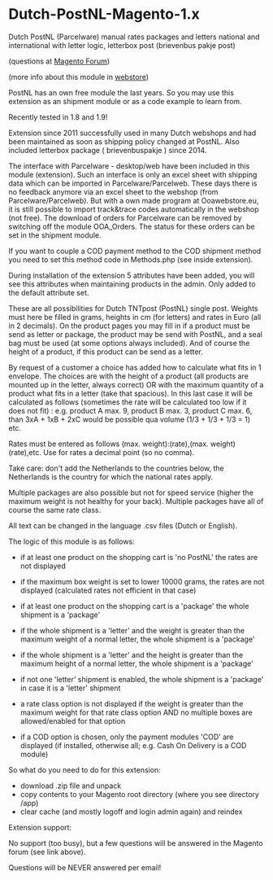 # Dutch-PostNL-Magento-1.x

Dutch PostNL (Parcelware) manual rates packages and letters national and international with letter logic, letterbox post (brievenbus pakje post)

(questions at <a href="http://ooawebstore.freeforums.org/">Magento Forum</a>)

(more info about this module in <a href="https://www.ooawebstore.eu">webstore</a>)

PostNL has an own free module the last years. So you may use this extension as an shipment module or as a code example to learn from. 

Recently tested in 1.8 and 1.9!

Extension since 2011 successfully used in many Dutch webshops and had been maintained as soon as shipping policy changed at PostNL. Also included letterbox package ( brievenbuspakje ) since 2014.

The interface with Parcelware - desktop/web have been included in this module (extension). Such an interface is only an excel sheet with shipping data which can be imported in Parcelware/Parcelweb. These days there is no feedback anymore via an excel sheet to the webshop (from Parcelware/Parcelweb). But with a own made program at Ooawebstore.eu, it is still possible to import track&trace codes automatically in the webshop (not free). The download of orders for Parcelware can be removed by switching off the module OOA_Orders. The status for these orders can be set in the shipment module.

If you want to couple a COD payment method to the COD shipment method you need to set this method code in Methods.php (see inside extension).

During installation of the extension 5 attributes have been added, you will see this attributes when maintaining products in the admin. Only added to the default attribute set.

These are all possibilities for Dutch TNTpost (PostNL) single post. Weights must here be filled in grams, heights in cm (for letters) and rates in Euro (all in 2 decimals). On the product pages you may fill in if a product must be send as letter or package, the product may be send with PostNL, and a seal bag must be used (at some options always included). And of course the height of a product, if this product can be send as a letter.

By request of a customer a choice has added how to calculate what fits in 1 envelope. The choices are with the height of a product (all products are mounted up in the letter, always correct) OR with the maximum quantity of a product what fits in a letter (take that spacious). In this last case it will be calculated as follows (sometimes the rate will be calculated too low if it does not fit) : e.g. product A max. 9, product B max. 3, product C max. 6, than 3xA + 1xB + 2xC would be possible qua volume (1/3 + 1/3 + 1/3 = 1) etc.

Rates must be entered as follows (max. weight):(rate),(max. weight)(rate),etc. Use for rates a decimal point (so no comma).

Take care: don't add the Netherlands to the countries below, the Netherlands is the country for which the national rates apply.

Multiple packages are also possible but not for speed service (higher the maximum weight is not healthy for your back). Multiple packages have all of course the same rate class.

All text can be changed in the language .csv files (Dutch or English).

The logic of this module is as follows:

- if at least one product on the shopping cart is 'no PostNL' the rates are not displayed

- if the maximum box weight is set to lower 10000 grams, the rates are not displayed (calculated rates not efficient in that case)

- if at least one product on the shopping cart is a 'package' the whole shipment is a 'package'

- if the whole shipment is a 'letter' and the weight is greater than the maximum weight of a normal letter, the whole shipment is a 'package'

- if the whole shipment is a 'letter' and the height is greater than the maximum height of a normal letter, the whole shipment is a 'package'

- if not one 'letter' shipment is enabled, the whole shipment is a 'package' in case it is a 'letter' shipment

- a rate class option is not displayed if the weight is greater than the maximum weight for that rate class option AND no multiple boxes are allowed/enabled for that option

- if a COD option is chosen, only the payment modules 'COD' are displayed (if installed, otherwise all; e.g. Cash On Delivery is a COD module)

So what do you need to do for this extension:
- download .zip file and unpack
- copy contents to your Magento root directory (where you see directory /app)
- clear cache (and mostly logoff and login admin again) and reindex

Extension support:

No support (too busy), but a few questions will be answered in the Magento forum (see link above).

Questions will be NEVER answered per email!
